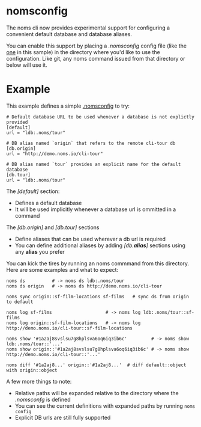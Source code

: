 # nomsconfig

The noms cli now provides experimental support for configuring a convenient default database and database aliases.

You can enable this support by placing a *.nomsconfig* config file (like the [one](.nomsconfig) in this sample) in the directory where you'd like to use the configuration. Like git, any noms command issued from that directory or below will use it.

# Example

This example defines a simple [.nomsconfig](.nomsconfig) to try:

```
# Default database URL to be used whenever a database is not explictly provided
[default]
url = "ldb:.noms/tour"

# DB alias named `origin` that refers to the remote cli-tour db 
[db.origin]
url = "http://demo.noms.io/cli-tour"

# DB alias named `tour` provides an explicit name for the default database
[db.tour]
url = "ldb:.noms/tour"
```

The *[default]* section:

 - Defines a default database
 - It will be used implicitly whenever a database url is ommitted in a command

The *[db.origin]* and *[db.tour]* sections

 - Define aliases that can be used wherever a db url is required
 - You can define additional aliases by adding *[db.**alias**]* sections using any **alias** you prefer

You can kick the tires by running an noms commmand from this directory. Here are some examples and what to expect:

```
noms ds          # -> noms ds ldb:.noms/tour
noms ds origin   # -> noms ds http://demo.noms.io/cli-tour

noms sync origin::sf-film-locations sf-films   # sync ds from origin to default

noms log sf-films                    # -> noms log ldb:.noms/tour::sf-films
noms log origin::sf-film-locations   # -> noms log http://demo.noms.io/cli-tour::sf-film-locations

noms show '#1a2aj8svslsu7g8hplsva6oq6iq3ib6c'         # -> noms show ldb:.noms/tour::'...'
noms show origin::'#1a2aj8svslsu7g8hplsva6oq6iq3ib6c' # -> noms show http://demo.noms.io/cli-tour::'...'

noms diff '#1a2aj8...' origin::'#1a2aj8...'  # diff default::object with origin::object

``` 

A few more things to note:

 - Relative paths will be expanded relative to the directory where the *.nomsconfg* is defined
 - You can see the current definitions with expanded paths by running `noms config`
 - Explicit DB urls are still fully supported